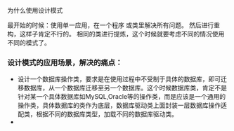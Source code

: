 为什么使用设计模式

最开始的时候：使用单一应用，在一个程序 或类里解决所有问题。
然后进行重构，这样子肯定不行的。
相同的类进行提炼，这个时候就要考虑不同的情况使用不同的模式了。


### 设计模式的应用场景，解决的痛点：
* 设计一个数据库操作类，要求是在使用过程中不受制于具体的数据库，即可迁移数据库，从一个数据库迁移至另一个数据库。这个时候数据库类，肯定不是针对某一个具体数据库如MySQL,Oracle等的操作类，而是应该是一个通用的操作类，具体数据库的类作为底层，数据库驱动类上面封装一层数据库操作适配类，根据不同的数据库类型，加载不同的数据库驱动类。
* 
